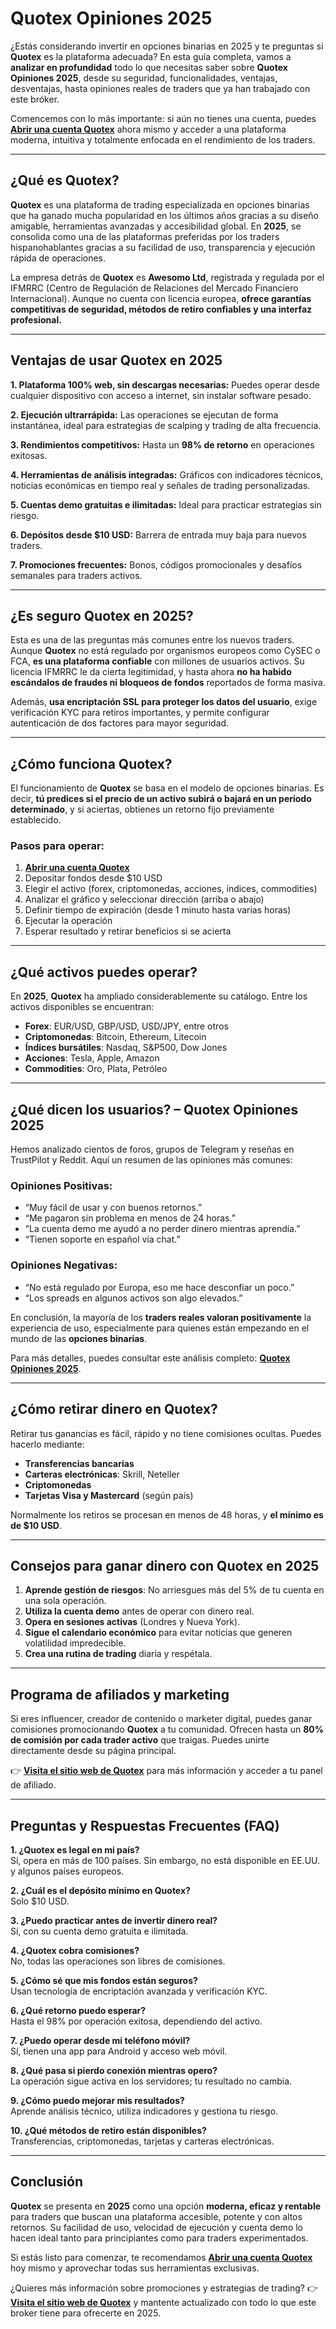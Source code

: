 # **Quotex Opiniones 2025**

¿Estás considerando invertir en opciones binarias en 2025 y te preguntas si **Quotex** es la plataforma adecuada? En esta guía completa, vamos a **analizar en profundidad** todo lo que necesitas saber sobre **Quotex Opiniones 2025**, desde su seguridad, funcionalidades, ventajas, desventajas, hasta opiniones reales de traders que ya han trabajado con este bróker.

Comencemos con lo más importante: si aún no tienes una cuenta, puedes **[Abrir una cuenta Quotex](https://broker-qx.pro/sign-up/?lid=933307)** ahora mismo y acceder a una plataforma moderna, intuitiva y totalmente enfocada en el rendimiento de los traders.

---

## ¿Qué es Quotex?

**Quotex** es una plataforma de trading especializada en opciones binarias que ha ganado mucha popularidad en los últimos años gracias a su diseño amigable, herramientas avanzadas y accesibilidad global. En **2025**, se consolida como una de las plataformas preferidas por los traders hispanohablantes gracias a su facilidad de uso, transparencia y ejecución rápida de operaciones.

La empresa detrás de **Quotex** es **Awesomo Ltd**, registrada y regulada por el IFMRRC (Centro de Regulación de Relaciones del Mercado Financiero Internacional). Aunque no cuenta con licencia europea, **ofrece garantías competitivas de seguridad, métodos de retiro confiables y una interfaz profesional.**

---

## Ventajas de usar Quotex en 2025

**1. Plataforma 100% web, sin descargas necesarias:** Puedes operar desde cualquier dispositivo con acceso a internet, sin instalar software pesado.

**2. Ejecución ultrarrápida:** Las operaciones se ejecutan de forma instantánea, ideal para estrategias de scalping y trading de alta frecuencia.

**3. Rendimientos competitivos:** Hasta un **98% de retorno** en operaciones exitosas.

**4. Herramientas de análisis integradas:** Gráficos con indicadores técnicos, noticias económicas en tiempo real y señales de trading personalizadas.

**5. Cuentas demo gratuitas e ilimitadas:** Ideal para practicar estrategias sin riesgo.

**6. Depósitos desde $10 USD:** Barrera de entrada muy baja para nuevos traders.

**7. Promociones frecuentes:** Bonos, códigos promocionales y desafíos semanales para traders activos.

---

## ¿Es seguro Quotex en 2025?

Esta es una de las preguntas más comunes entre los nuevos traders. Aunque **Quotex** no está regulado por organismos europeos como CySEC o FCA, **es una plataforma confiable** con millones de usuarios activos. Su licencia IFMRRC le da cierta legitimidad, y hasta ahora **no ha habido escándalos de fraudes ni bloqueos de fondos** reportados de forma masiva.

Además, **usa encriptación SSL para proteger los datos del usuario**, exige verificación KYC para retiros importantes, y permite configurar autenticación de dos factores para mayor seguridad.

---

## ¿Cómo funciona Quotex?

El funcionamiento de **Quotex** se basa en el modelo de opciones binarias. Es decir, **tú predices si el precio de un activo subirá o bajará en un periodo determinado**, y si aciertas, obtienes un retorno fijo previamente establecido.

### Pasos para operar:

1. **[Abrir una cuenta Quotex](https://broker-qx.pro/sign-up/?lid=933307)**
2. Depositar fondos desde $10 USD
3. Elegir el activo (forex, criptomonedas, acciones, índices, commodities)
4. Analizar el gráfico y seleccionar dirección (arriba o abajo)
5. Definir tiempo de expiración (desde 1 minuto hasta varias horas)
6. Ejecutar la operación
7. Esperar resultado y retirar beneficios si se acierta

---

## ¿Qué activos puedes operar?

En **2025**, **Quotex** ha ampliado considerablemente su catálogo. Entre los activos disponibles se encuentran:

- **Forex**: EUR/USD, GBP/USD, USD/JPY, entre otros
- **Criptomonedas**: Bitcoin, Ethereum, Litecoin
- **Índices bursátiles**: Nasdaq, S&P500, Dow Jones
- **Acciones**: Tesla, Apple, Amazon
- **Commodities**: Oro, Plata, Petróleo

---

## ¿Qué dicen los usuarios? – **Quotex Opiniones 2025**

Hemos analizado cientos de foros, grupos de Telegram y reseñas en TrustPilot y Reddit. Aquí un resumen de las opiniones más comunes:

### Opiniones Positivas:

- “Muy fácil de usar y con buenos retornos.”
- “Me pagaron sin problema en menos de 24 horas.”
- “La cuenta demo me ayudó a no perder dinero mientras aprendía.”
- “Tienen soporte en español vía chat.”

### Opiniones Negativas:

- “No está regulado por Europa, eso me hace desconfiar un poco.”
- “Los spreads en algunos activos son algo elevados.”

En conclusión, la mayoría de los **traders reales valoran positivamente** la experiencia de uso, especialmente para quienes están empezando en el mundo de las **opciones binarias**.

Para más detalles, puedes consultar este análisis completo: **[Quotex Opiniones 2025](http://github.com/JulieSEOgg/Opciones-binarias/blob/main/Quotex%20es%20confiable%3F%20Opiniones%20sobre%20el%20br%C3%B3ker%20en%202025.md)**.

---

## ¿Cómo retirar dinero en Quotex?

Retirar tus ganancias es fácil, rápido y no tiene comisiones ocultas. Puedes hacerlo mediante:

- **Transferencias bancarias**
- **Carteras electrónicas**: Skrill, Neteller
- **Criptomonedas**
- **Tarjetas Visa y Mastercard** (según país)

Normalmente los retiros se procesan en menos de 48 horas, y **el mínimo es de $10 USD**.

---

## Consejos para ganar dinero con Quotex en 2025

1. **Aprende gestión de riesgos**: No arriesgues más del 5% de tu cuenta en una sola operación.
2. **Utiliza la cuenta demo** antes de operar con dinero real.
3. **Opera en sesiones activas** (Londres y Nueva York).
4. **Sigue el calendario económico** para evitar noticias que generen volatilidad impredecible.
5. **Crea una rutina de trading** diaria y respétala.

---

## Programa de afiliados y marketing

Si eres influencer, creador de contenido o marketer digital, puedes ganar comisiones promocionando **Quotex** a tu comunidad. Ofrecen hasta un **80% de comisión por cada trader activo** que traigas. Puedes unirte directamente desde su página principal.

👉 **[Visita el sitio web de Quotex](https://broker-qx.pro/?lid=933306)** para más información y acceder a tu panel de afiliado.

---

## Preguntas y Respuestas Frecuentes (FAQ)

**1. ¿Quotex es legal en mi país?**  
Sí, opera en más de 100 países. Sin embargo, no está disponible en EE.UU. y algunos países europeos.

**2. ¿Cuál es el depósito mínimo en Quotex?**  
Solo $10 USD.

**3. ¿Puedo practicar antes de invertir dinero real?**  
Sí, con su cuenta demo gratuita e ilimitada.

**4. ¿Quotex cobra comisiones?**  
No, todas las operaciones son libres de comisiones.

**5. ¿Cómo sé que mis fondos están seguros?**  
Usan tecnología de encriptación avanzada y verificación KYC.

**6. ¿Qué retorno puedo esperar?**  
Hasta el 98% por operación exitosa, dependiendo del activo.

**7. ¿Puedo operar desde mi teléfono móvil?**  
Sí, tienen una app para Android y acceso web móvil.

**8. ¿Qué pasa si pierdo conexión mientras opero?**  
La operación sigue activa en los servidores; tu resultado no cambia.

**9. ¿Cómo puedo mejorar mis resultados?**  
Aprende análisis técnico, utiliza indicadores y gestiona tu riesgo.

**10. ¿Qué métodos de retiro están disponibles?**  
Transferencias, criptomonedas, tarjetas y carteras electrónicas.

---

## Conclusión

**Quotex** se presenta en **2025** como una opción **moderna, eficaz y rentable** para traders que buscan una plataforma accesible, potente y con altos retornos. Su facilidad de uso, velocidad de ejecución y cuenta demo lo hacen ideal tanto para principiantes como para traders experimentados.

Si estás listo para comenzar, te recomendamos **[Abrir una cuenta Quotex](https://broker-qx.pro/sign-up/?lid=933307)** hoy mismo y aprovechar todas sus herramientas exclusivas.

¿Quieres más información sobre promociones y estrategias de trading? 👉 **[Visita el sitio web de Quotex](https://broker-qx.pro/?lid=933306)** y mantente actualizado con todo lo que este broker tiene para ofrecerte en 2025.

